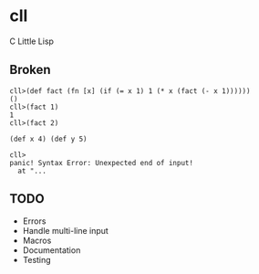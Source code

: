 # cll
C Little Lisp

## Broken

```
cll>(def fact (fn [x] (if (= x 1) 1 (* x (fact (- x 1))))))
()
cll>(fact 1)
1
cll>(fact 2)
```

```
(def x 4) (def y 5)
```

```
cll>
panic! Syntax Error: Unexpected end of input!
  at "...
```

## TODO
- Errors
- Handle multi-line input
- Macros
- Documentation
- Testing
